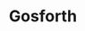 ---
title: 'Gosforth'
altTitle: 'Cafes in Gosforth'
url: '/locations/gosforth/'
type: 'location'
id: 'gosforth'
geolocation:
  lat: 54.9783
  long: 1.6178
population: null
area: null
history: null
landmarks: null
climate: null
economy: null
content: "Gosforth is a suburb of Newcastle upon Tyne known for its vibrant community and beautiful green spaces. The area is home to a variety of independent cafes, each offering a unique atmosphere and delicious coffee blends. Whether you're looking for a cozy spot to catch up with friends or a place to work remotely, you'll find plenty of options in Gosforth. Cafe 1901 is a local favorite, offering a rustic ambiance and tasty homemade cakes, while Pink Lane Coffee is known for their expertly crafted espresso drinks and friendly staff. For a more upscale experience, check out The Great British Cupcakery, which serves delectable pastries and afternoon tea in a chic and elegant setting."
images:
  header:
    src: '/images/locations/gateshead-quayside-north-east-england.jpeg'
    alt: 'Gateshead Quayside, North East England'
    width: 1920
    height: 1024
  thumbnail:
    src: '/images/locations/gateshead-quayside-north-east-england.jpeg'
    alt: 'Gateshead Quayside, North East England'
    width: 400
    height: 300
head:
  title: 'Cafes in Gosforth : Explore Cafes and Coffee Blends Across Tyne & Wear'
  meta:
    - name: 'keywords'
      content: 'cafe finder, coffee shop locator, cafe reviews, cafe events, cafe news, speciality coffee, cafe blog, coffee culture'
    - name: 'robots'
      content: 'index, follow'
    - name: 'author'
      content: 'Chris Prusakiewicz with ChatGPT'
    - name: 'copyright'
      content: '© 2023 The Coffee Detectives'
settings:
  slider: false
---